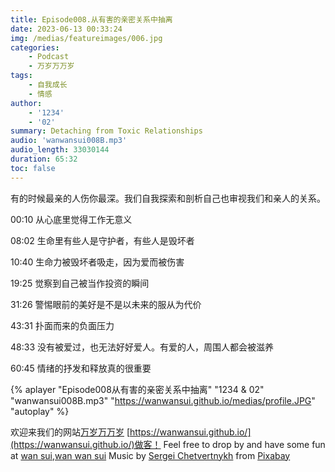 ```yaml
---
title: Episode008.从有害的亲密关系中抽离
date: 2023-06-13 00:33:24
img: /medias/featureimages/006.jpg
categories: 
    - Podcast
    - 万岁万万岁
tags: 
    - 自我成长
    - 情感
author: 
    - '1234'
    - '02'
summary: Detaching from Toxic Relationships
audio: 'wanwansui008B.mp3'
audio_length: 33030144
duration: 65:32
toc: false
---
```



有的时候最亲的人伤你最深。我们自我探索和剖析自己也审视我们和亲人的关系。

00:10 从心底里觉得工作无意义

08:02 生命里有些人是守护者，有些人是毁坏者

10:40 生命力被毁坏者吸走，因为爱而被伤害

19:25 觉察到自己被当作投资的瞬间

31:26 警惕眼前的美好是不是以未来的服从为代价

43:31 扑面而来的负面压力

48:33 没有被爱过，也无法好好爱人。有爱的人，周围人都会被滋养

60:45 情绪的抒发和释放真的很重要

{% aplayer "Episode008从有害的亲密关系中抽离" "1234 & 02" "wanwansui008B.mp3" "https://wanwansui.github.io/medias/profile.JPG" "autoplay" %}

欢迎来我们的网站[万岁万万岁](https://wanwansui.github.io/) [https://wanwansui.github.io/](https://wanwansui.github.io/)做客！
Feel free to drop by and have some fun at [wan sui,wan wan sui](https://wanwansui.github.io/)
Music by <a href="https://pixabay.com/zh/users/sergequadrado-24990007/?utm_source=link-attribution&amp;utm_medium=referral&amp;utm_campaign=music&amp;utm_content=13185">Sergei Chetvertnykh</a> from <a href="https://pixabay.com/music//?utm_source=link-attribution&amp;utm_medium=referral&amp;utm_campaign=music&amp;utm_content=13185">Pixabay</a>
